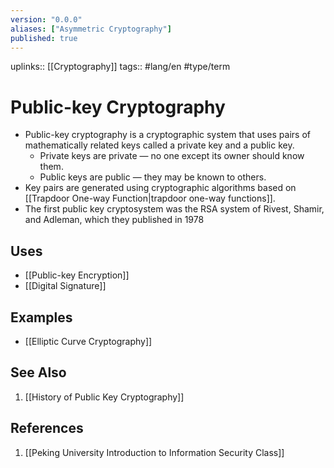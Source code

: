 ```yaml
---
version: "0.0.0"
aliases: ["Asymmetric Cryptography"]
published: true
---
```

uplinks:: [[Cryptography]]
tags:: #lang/en #type/term 
# Public-key Cryptography
- Public-key cryptography is a cryptographic system that uses pairs of mathematically related keys called a private key and a public key.
	- Private keys are private — no one except its owner should know them.
	- Public keys are public — they may be known to others.
- Key pairs are generated using cryptographic algorithms based on [[Trapdoor One-way Function|trapdoor one-way functions]].
- The first public key cryptosystem was the RSA system of Rivest, Shamir, and Adleman, which they published in 1978
## Uses
- [[Public-key Encryption]]
- [[Digital Signature]]

## Examples
- [[Elliptic Curve Cryptography]]

## See Also
1. [[History of Public Key Cryptography]]

## References
1. [[Peking University Introduction to Information Security Class]]

